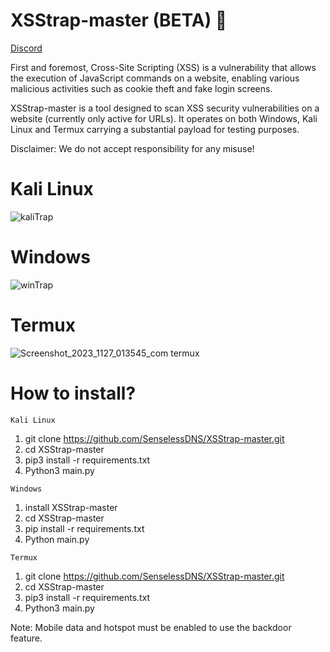 # XSStrap-master (BETA) 🐍
[Discord](https://discord.gg/upNDjFqkBp)

First and foremost, Cross-Site Scripting (XSS) is a vulnerability that allows the execution of JavaScript commands on a website, enabling various malicious activities such as cookie theft and fake login screens.

XSStrap-master is a tool designed to scan XSS security vulnerabilities on a website (currently only active for URLs). It operates on both Windows, Kali Linux and Termux carrying a substantial payload for testing purposes.

Disclaimer: We do not accept responsibility for any misuse!
# Kali Linux
![kaliTrap](https://github.com/SenselessDNS/XSStrap-master/assets/100872213/12ac0448-9a0c-443f-9a10-d2804043eb74)
# Windows
![winTrap](https://github.com/SenselessDNS/XSStrap-master/assets/100872213/bde86e04-b9bb-4dac-ab44-1302aed9769d)
# Termux
![Screenshot_2023_1127_013545_com termux](https://github.com/SenselessDNS/XSStrap-master/assets/100872213/de8bc8b7-9d3a-4822-92b4-43c3fccd06e2)

# How to install?
```Kali Linux```
1. git clone https://github.com/SenselessDNS/XSStrap-master.git
2. cd XSStrap-master
3. pip3 install -r requirements.txt
4. Python3 main.py

```Windows```
1. install XSStrap-master
2. cd XSStrap-master
3. pip install -r requirements.txt
4. Python main.py

```Termux```
1. git clone https://github.com/SenselessDNS/XSStrap-master.git
2. cd XSStrap-master
3. pip3 install -r requirements.txt
4. Python3 main.py

Note: Mobile data and hotspot must be enabled to use the backdoor feature.
